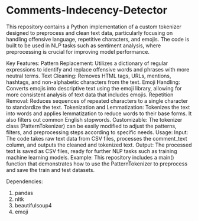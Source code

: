# Comments-Indecency-Detector
This repository contains a Python implementation of a custom tokenizer designed to preprocess and clean text data, particularly focusing on handling offensive language, repetitive characters, and emojis. The code is built to be used in NLP tasks such as sentiment analysis, where preprocessing is crucial for improving model performance.

Key Features:
Pattern Replacement: Utilizes a dictionary of regular expressions to identify and replace offensive words and phrases with more neutral terms.
Text Cleaning: Removes HTML tags, URLs, mentions, hashtags, and non-alphabetic characters from the text.
Emoji Handling: Converts emojis into descriptive text using the emoji library, allowing for more consistent analysis of text data that includes emojis.
Repetition Removal: Reduces sequences of repeated characters to a single character to standardize the text.
Tokenization and Lemmatization: Tokenizes the text into words and applies lemmatization to reduce words to their base forms. It also filters out common English stopwords.
Customizable: The tokenizer class (PatternTokenizer) can be easily modified to adjust the patterns, filters, and preprocessing steps according to specific needs.
Usage:
Input: The code takes raw text data from CSV files, processes the comment_text column, and outputs the cleaned and tokenized text.
Output: The processed text is saved as CSV files, ready for further NLP tasks such as training machine learning models.
Example:
This repository includes a main() function that demonstrates how to use the PatternTokenizer to preprocess and save the train and test datasets.

Dependencies:
1. pandas
2. nltk
3. beautifulsoup4
4. emoji
